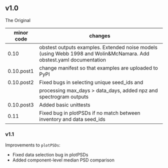 ## v1.0

The Original

minor code | changes
---------- | -------
0.10       | obstest outputs examples.  Extended noise models (using Webb 1998 and Wolin&McNamara.  Add obstest.yaml documentation
0.10.post1 | change manifest so that examples are uploaded to PyPI
0.10.post2 | Fixed bugs in selecting unique seed_ids and
           | processing max_days > data_days, added npz and spectrogram outputs
0.10.post3 | Added basic unittests
0.11       | Fixed bug in plotPSDs if no match between inventory and data seed_ids
### v1.1 

Improvements to ``plotPSDs``:

- Fixed data selection bug in plotPSDs
- Added component-level median PSD comparison